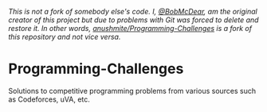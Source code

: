 <i>This is not a fork of somebody else's code. I, [@BobMcDear](https://github.com/BobMcDear), am the original creator of this project but due to problems with Git was forced to delete and restore it. In other words, [anushmite/Programming-Challenges](https://github.com/anushmite/Programming-Challenges) is a fork of this repository and not vice versa.</i>

# Programming-Challenges
Solutions to competitive programming problems from various sources such as Codeforces, uVA, etc.
